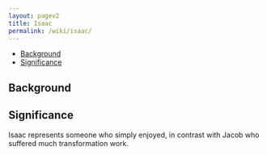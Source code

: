```yaml
---
layout: pagev2
title: Isaac
permalink: /wiki/isaac/
---
```

- [Background](#background)
- [Significance](#significance)

## Background

## Significance

Isaac represents someone who simply enjoyed, in contrast with Jacob who suffered much transformation work.